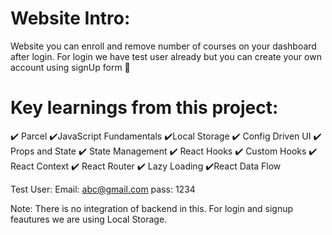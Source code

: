 # Website Intro:
Website you can enroll and remove number of courses on your dashboard after login. For login we have test user already but you can create your own account using signUp form 🎇


# Key learnings from this project:
✔️ Parcel
✔️JavaScript Fundamentals
✔️Local Storage
✔️ Config Driven UI
✔️ Props and State
✔️ State Management
✔️ React Hooks
✔️ Custom Hooks
✔️ React Context
✔️ React Router
✔️ Lazy Loading
✔️React Data Flow

Test User:
Email: abc@gmail.com
pass: 1234

Note: There is no integration of backend in this. For login and signup feautures we are using Local Storage.
